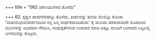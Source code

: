 +++
title = "062 ಚರಣಯುಗಳವ ತೊಳೆದು"

+++
62. ಕೃಷ್ಣನ ಪಾದಗಳೆರಡನ್ನೂ ತೊಳೆದು, ತೀರ್ಥವನ್ನು ತಲೆಯ ಮೇಲಿಟ್ಟು ಕೊಂಡು 'ಮಹಾನುಭಾವನದರ್ಶನದಿಂದ ನನ್ನ ಜನ್ಮ ಸಾರ್ಥಕವಾಯಿತೆಂದು' ಕೈ ಮುಗಿದು ಪರಶುರಾಮರೇ ಮೊದಲಾದ ಮುನಿಗಳನ್ನು ಅಧಿಕವಾಗಿ ಗೌರವಿಸಿ, ಗಂಧಾಕ್ಷತೆಗಳಿಂದ ಉಪಚಾರ ಮಾಡಿ ಅಷ್ಟೂ ಮಂದಿಗೆ ಬಂಗಾರದ ಬಟ್ಟಲಲ್ಲಿ ವೀಳೆಯವನ್ನು ಕೊಟ್ಟನು.